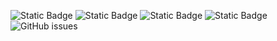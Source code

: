 ![Static Badge](https://img.shields.io/badge/blacklists-60-000000) ![Static Badge](https://img.shields.io/badge/blacklisted-3236277-cc0000) ![Static Badge](https://img.shields.io/badge/whitelisted-2244-00CC00) ![Static Badge](https://img.shields.io/badge/streaming_blacklist-28107-000000) ![GitHub issues](https://img.shields.io/github/issues/fabriziosalmi/blacklists)
